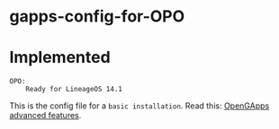 # gapps-config-for-OPO

Implemented
===========

	OPO:
		Ready for LineageOS 14.1

This is the config file for a `basic installation`.
Read this: [OpenGApps advanced features](https://github.com/opengapps/opengapps/wiki/Advanced-Features-and-Options).

